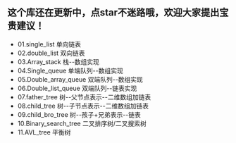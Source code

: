 ## 这个库还在更新中，点star不迷路哦，欢迎大家提出宝贵建议！

- 01.single_list                     单向链表
- 02.double_list                     双向链表
- 03.Array_stack                     栈--数组实现
- 04.Single_queue                    单端队列--数组实现
- 05.Double_array_queue              双端队列--数组实现
- 06.Double_list_queue               双端队列--链表实现
- 07.father_tree                     树--父节点表示--二维数组加链表
- 08.child_tree                      树--子节点表示--二维数组加链表
- 09.child_bro_tree                  树--孩子+兄弟表示--链表
- 10.Binary_search_tree              二叉排序树/二叉搜索树
- 11.AVL_tree                        平衡树









